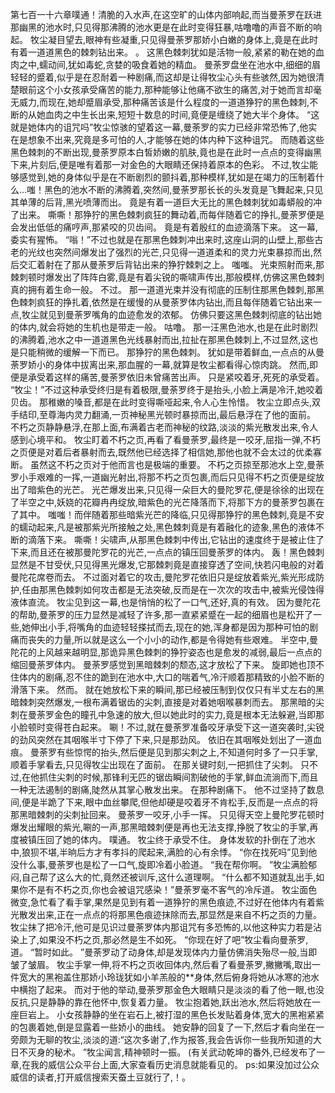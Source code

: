 第七百一十六章噗通！清脆的入水声,在这空旷的山体内部响起,而当曼荼罗在跃进那幽黑的池水时,只见得那沸腾的池水更是在此时变得狂暴,咕噜噜的声音不断的响起。
牧尘凝目望去,眼神有些凝重,只见得曼荼罗那娇小白嫩的身体上,竟是在此时有着一道道黑色的棘刺钻出来。
。
这黑色棘刺犹如是活物一般,紧紧的勒在她的血肉之中,蠕动间,犹如毒蛇,贪婪的吸食着她的精血。
曼荼罗盘坐在池水中,细细的眉轻轻的蹙着,似乎是在忍耐着一种剧痛,而这却是让得牧尘心头有些骇然,因为她很清楚眼前这个小女孩承受痛苦的能力,那种能够让他痛不欲生的痛苦,对于她而言却毫无威力,而现在,她却蹙眉承受,那种痛苦该是什么程度的一道道狰狞的黑色棘刺,不断的从她血肉之中生长出来,短短十数息的时间,竟便是缠绕了她大半个身体。
“这就是她体内的诅咒吗”牧尘惊骇的望着这一幕,曼荼罗的实力已经非常恐怖了,他实在是想象不出来,究竟是多可怕的人,才能够在她的体内种下这种诅咒。
而随着这些黑色棘刺的不断出现,曼荼罗原本白皙娇嫩的肌肤,竟也是在此时一点点的变得幽黑下来,片刻后,便是唯有着那一对金色的大眼睛还保持着原本的色彩。
不过,牧尘能够感觉到,她的身体似乎是在不断剧烈的颤抖着,那种模样,犹如是在竭力的压制着什么…嗤！黑色的池水不断的沸腾着,突然间,曼荼罗那长长的头发竟是飞舞起来,只见其单薄的后背,黑光喷薄而出。
竟是有着一道巨大无比的黑色棘刺犹如毒蟒般的冲了出来。
嘶嘶！那狰狞的黑色棘刺疯狂的舞动着,而每伴随着它的挣扎,曼荼罗便是会发出低低的痛哼声,那紧咬的贝齿间。
竟是有着殷红的血迹滴落下来。
这一幕,委实有猩怖。
“嗡！”不过也就是在那黑色棘刺冲出来时,这座山洞的山壁上,那些古老的光纹也突然间爆发出了强烈的光芒,只见得一道道柔和的灵力光束暴掠而出,然后交汇着射在了那从曼荼罗后背钻出来的狰狞棘刺之上。
嗤嗤。
光束照射而来,那棘刺顿时爆发出了阵阵白雾,竟是有着尖锐的嘶啸声传出,那般模样,仿佛这黑色棘刺真的拥有着生命一般。
不过。
那一道道光束并没有彻底的压制住那黑色棘刺,那黑色棘刺疯狂的挣扎着,依然是在缓慢的从曼荼罗体内钻出,而且每伴随着它钻出来一点,牧尘就见到曼荼罗嘴角的血迹愈发的浓郁。
仿佛只要这黑色棘刺彻底的钻出她的体内,就会将她的生机也是带走一般。
咕噜。
那一汪黑色池水,也是在此时剧烈的沸腾着,池水之中一道道黑色光线暴射而出,拉扯在那黑色棘刺上,不过显然,这也是只能稍微的缓解一下而已。
那狰狞的黑色棘刺。
犹如是带着鲜血,一点点的从曼荼罗娇小的身体中拔离出来,那血腥的一幕,就算是牧尘都看得心惊肉跳。
然而,即便是承受着这样的痛苦,曼荼罗依旧未曾痛苦出声。
只是紧咬着牙,死死的承受着。
“牧尘！”不过这种承受终归是有着极限,曼荼罗终于是抬头,小脸上满是冷汗,她咬着贝齿。
那稚嫩的嗓音,都是在此时变得嘶哑起来,令人心生怜惜。
牧尘立即点头,双手结印,至尊海内灵力翻涌,一页神秘黑光顿时暴掠而出,最后悬浮在了他的面前。
不朽之页静静悬浮,在那上面,布满着古老而神秘的纹路,淡淡的紫光散发出来,令人感到心境平和。
牧尘盯着不朽之页,再看了看曼荼罗,最终是一咬牙,屈指一弹,不朽之页便是对着后者暴射而去,既然他已经选择了相信她,那他也就不会太过的优柔寡断。
虽然这不朽之页对于他而言也是极端的重要。
不朽之页掠至那池水上空,曼荼罗小手艰难的一挥,一道幽光射出,将那不朽之页包裹,而后只见得不朽之页便是绽放出了暗紫色的光芒。
光芒爆发出来,只见得一朵巨大的曼陀罗花,便是徐徐的出现在了半空之中,妖娆的花瓣冉冉绽放,暗紫色的光芒降落而下,将那下方的曼荼罗包裹在了其中。
嗤嗤！而伴随着那些暗紫光芒的降临,只见得那狰狞的黑色棘刺,竟是不安的蠕动起来,凡是被那紫光所接触之处,黑色棘刺竟是有着融化的迹象,黑色的液体不断的滴落下来。
嘶嘶！尖啸声,从那黑色棘刺中传出,它钻出的速度终于是被止住了下来,而且还在被那曼陀罗花的光芒,一点点的镇压回曼荼罗的体内。
轰！黑色棘刺显然是不甘受伏,只见得黑光爆发,它那棘刺竟是直接穿透了空间,快若闪电般的对着曼陀花席卷而去。
不过面对着它的攻击,曼陀罗花依旧只是绽放着紫光,紫光形成防护,任由那黑色棘刺如何攻击都是无法突破,反而是在一次次的攻击中,被紫光侵蚀得液体直流。
牧尘见到这一幕,也是悄悄的松了一口气,还好,真的有效。
因为曼陀花的帮助,曼荼罗的压力显然是减轻了许多,那一直紧紧蹙在一起的细眉也是松开了一些,她伸出小手,将嘴角的血迹轻轻搽拭而去,现在的她,浑身都是因为那种可怕的剧痛而丧失的力量,所以就是这么一个小小的动作,都是令得她有些艰难。
半空中,曼陀花的上风越来越明显,那诡异黑色棘刺的狰狞姿态也是愈发的减弱,最后一点点的缩回曼荼罗体内。
曼荼罗感觉到黑暗棘刺的颓态,这才放松了下来。
旋即她也顶不住体内的剧痛,忍不住的跪到在池水中,大口的喘着气,冷汗顺着那精致的小脸不断的滑落下来。
然而。
就在她放松下来的瞬间,那已经被压制到仅仅只有半丈左右的黑暗棘刺突然爆发,一根布满着锯齿的尖刺,直接是对着她咽喉暴刺而去。
那黑暗的尖刺在曼荼罗金色的瞳孔中急速的放大,但以她此时的实力,竟是根本无法躲避,当即那小脸顿时变得苍白起来。
唰！不过,就在曼荼罗准备咬牙承受下这一道突袭时,尖锐的劲风突然在其咽喉半寸下停了下来,只是那劲风。
依旧在其咽喉处划出了一道血痕。
曼荼罗有些惊愕的抬头,然后便是见到那尖刺之上,不知道何时多了一只手掌,顺着手掌看去,只见得牧尘出现在了面前。
在那关键时刻,一把抓住了尖刺。
只不过,在他抓住尖刺的时候,那锋利无匹的锯齿瞬间割破他的手掌,鲜血流淌而下,而且一种无法遏制的剧痛,陡然从其掌心散发出来。
在那种剧痛下。
他不过坚持了数息间,便是半跪了下来,眼中血丝攀爬,但他却硬是咬着牙不肯松手,反而是一点点的将那黑暗棘刺的尖刺扯回来。
曼荼罗一咬牙,小手一挥。
只见得天空上曼陀罗花顿时爆发出耀眼的紫光,唰的一声,那黑暗棘刺便是再也无法支撑,挣脱了牧尘的手掌,再度被镇压回了她的体内。
噗通。
牧尘终于承受不住。
身体发软的扑倒在了池水中,狼狈不堪,半晌后方才有孝抖的爬起来,满脸的心有余悸。
“你在找死吗”见到他没什么事,曼荼罗也是松了一口气,旋即冷着小脸道。
“我在帮你啊。
”牧尘满脸郁闷,自己帮了这么大的忙,竟然还被训斥,这什么道理啊。
“什么都不知道就乱出手,如果你不是有不朽之页,你也会被诅咒感染！”曼荼罗毫不客气的冷斥道。
牧尘面色微变,急忙看了看手掌,果然是见到有着一道狰狞的黑色痕迹,不过好在他体内有着紫光散发出来,正在一点点的将那黑色痕迹抹除而去,那显然是来自不朽之页的力量。
牧尘抹了把冷汗,他可是见识过曼荼罗体内那诅咒有多恐怖的,以他这种实力若是沾染上了,如果没不朽之页,那必然是生不如死。
“你现在好了吧”牧尘看向曼荼罗,道。
“暂时如此。
”曼荼罗动了动身体,却是发现体内力量仿佛消失殆尽一般,当即皱了皱眉。
牧尘手掌一伸,将不朽之页收回体内,然后看了看曼荼罗,撇撇嘴,取出一件宽大的黑袍盖住那娇小玲珑犹如小羊羔般的**身体,然后俯身将她从冰寒的池水中横抱了起来。
而对于他的举动,曼荼罗那金色大眼睛只是淡淡的看了他一眼,也没反抗,只是静静的靠在他怀中,恢复着力量。
牧尘抱着她,跃出池水,然后将她放在一座巨岩上。
小女孩静静的坐在岩石上,被打湿的黑色长发贴着身体,宽大的黑袍紧紧的包裹着她,倒是显露着一些娇小的曲线。
她安静的回复了一下,然后才看向坐在一旁颇为无聊的牧尘,淡淡的道:“这次多谢了,作为报答,我会告诉你一些我所知道的大日不灭身的秘术。
”牧尘闻言,精神顿时一振。
(有关武动乾坤的番外,已经发布了一章,在我的威信公众平台上面,大家查看历史消息就能看见的。
ps:如果没加过公众威信的读者,打开威信搜索天蚕土豆就行了,！。
